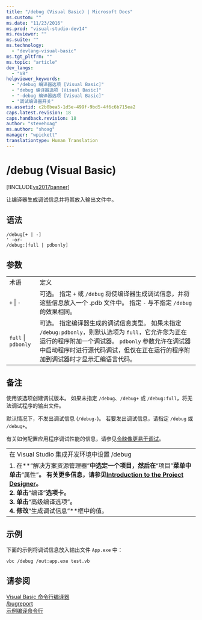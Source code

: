 ```yaml
---
title: "/debug (Visual Basic) | Microsoft Docs"
ms.custom: ""
ms.date: "11/23/2016"
ms.prod: "visual-studio-dev14"
ms.reviewer: ""
ms.suite: ""
ms.technology: 
  - "devlang-visual-basic"
ms.tgt_pltfrm: ""
ms.topic: "article"
dev_langs: 
  - "VB"
helpviewer_keywords: 
  - "/debug 编译器选项 [Visual Basic]"
  - "debug 编译器选项 [Visual Basic]"
  - "-debug 编译器选项 [Visual Basic]"
  - "调试编译器开关"
ms.assetid: c2b0bea5-1d5e-499f-9bd5-4f6c6b715ea2
caps.latest.revision: 18
caps.handback.revision: 18
author: "stevehoag"
ms.author: "shoag"
manager: "wpickett"
translationtype: Human Translation
---
```

# /debug (Visual Basic)
[!INCLUDE[vs2017banner](../../../csharp/includes/vs2017banner.md)]

让编译器生成调试信息并将其放入输出文件中。  
  
## 语法  
  
```  
/debug[+ | -]  
' -or-  
/debug:[full | pdbonly]  
```  
  
## 参数  
  
|||  
|-|-|  
|术语|定义|  
|`+`  &#124; `-`|可选。  指定 `+` 或 `/debug` 将使编译器生成调试信息，并将这些信息放入一个 .pdb 文件中。  指定 `-` 与不指定 `/debug` 的效果相同。|  
|`full`  &#124; `pdbonly`|可选。  指定编译器生成的调试信息类型。  如果未指定 `/debug:pdbonly`，则默认选项为 `full`，它允许您为正在运行的程序附加一个调试器。  `pdbonly` 参数允许在调试器中启动程序时进行源代码调试，但仅在正在运行的程序附加到调试器时才显示汇编语言代码。|  
  
## 备注  
 使用该选项创建调试版本。  如果未指定 `/debug`、`/debug+` 或 `/debug:full`，将无法调试程序的输出文件。  
  
 默认情况下，不发出调试信息 \(`/debug-`\)。  若要发出调试信息，请指定 `/debug` 或 `/debug+`。  
  
 有关如何配置应用程序调试性能的信息，请参见[令映像更易于调试](../Topic/Making%20an%20Image%20Easier%20to%20Debug.md)。  
  
||  
|-|  
|在 Visual Studio 集成开发环境中设置 \/debug|  
|1.  在**“解决方案资源管理器”**中选定一个项目，然后在**“项目”**菜单中单击**“属性”**。  有关更多信息，请参见[Introduction to the Project Designer](http://msdn.microsoft.com/zh-cn/898dd854-c98d-430c-ba1b-a913ce3c73d7)。<br />2.  单击**“编译”**选项卡。<br />3.  单击**“高级编译选项”**。<br />4.  修改**“生成调试信息”**框中的值。|  
  
## 示例  
 下面的示例将调试信息放入输出文件 `App.exe` 中：  
  
```  
vbc /debug /out:app.exe test.vb  
```  
  
## 请参阅  
 [Visual Basic 命令行编译器](../../../visual-basic/reference/command-line-compiler/index.md)   
 [\/bugreport](../../../visual-basic/reference/command-line-compiler/bugreport.md)   
 [示例编译命令行](../../../visual-basic/reference/command-line-compiler/sample-compilation-command-lines.md)
